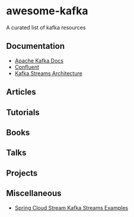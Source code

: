 # awesome-kafka
A curated list of kafka resources

## Documentation
 - [Apache Kafka Docs](https://kafka.apache.org/documentation/)
 - [Confluent](https://docs.confluent.io/current/?_ga=2.251915264.804736123.1533824588-255080648.1533824588)
 - [Kafka Streams Architecture](https://docs.confluent.io/current/streams/architecture.html)

## Articles

## Tutorials

## Books

## Talks

## Projects

## Miscellaneous
 - [Spring Cloud Stream Kafka Streams Examples](https://github.com/spring-cloud/spring-cloud-stream-samples/tree/master/kafka-streams-samples)

